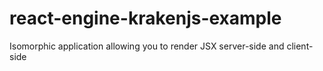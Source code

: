 # react-engine-krakenjs-example
Isomorphic application allowing you to render JSX server-side and client-side 

